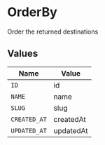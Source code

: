 # OrderBy

Order the returned destinations


## Values

| Name         | Value        |
| ------------ | ------------ |
| `ID`         | id           |
| `NAME`       | name         |
| `SLUG`       | slug         |
| `CREATED_AT` | createdAt    |
| `UPDATED_AT` | updatedAt    |
